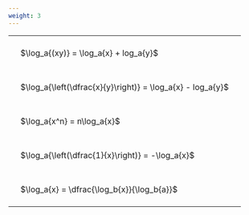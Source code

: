 ```yaml
---
weight: 3
---
```


<style type="text/css">
#T_fb505 th.col_heading {
  text-align: left;
  font-size: 1em;
}
#T_fb505 td {
  text-align: left;
  font-size: 1em;
  padding: 1.5em;
}
</style>
<table id="T_fb505">
  <thead>
  </thead>
  <tbody>
    <tr>
      <td id="T_fb505_row0_col0" class="data row0 col0" >$\log_a{(xy)} = \log_a{x} + log_a{y}$</td>
    </tr>
    <tr>
      <td id="T_fb505_row1_col0" class="data row1 col0" >$\log_a{\left(\dfrac{x}{y}\right)} = \log_a{x} - log_a{y}$</td>
    </tr>
    <tr>
      <td id="T_fb505_row2_col0" class="data row2 col0" >$\log_a{x^n} = n\log_a{x}$</td>
    </tr>
    <tr>
      <td id="T_fb505_row3_col0" class="data row3 col0" >$\log_a{\left(\dfrac{1}{x}\right)} = -\log_a{x}$</td>
    </tr>
    <tr>
      <td id="T_fb505_row4_col0" class="data row4 col0" >$\log_a{x} = \dfrac{\log_b{x}}{\log_b{a}}$</td>
    </tr>
  </tbody>
</table>
